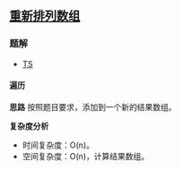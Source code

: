 ## [重新排列数组](https://leetcode-cn.com/problems/shuffle-the-array/)

### 题解
+ [TS](../../ts/1536/1470.ts)

#### 遍历
**思路**
按照题目要求，添加到一个新的结果数组。

**复杂度分析**
+ 时间复杂度：O(n)。
+ 空间复杂度：O(n)，计算结果数组。